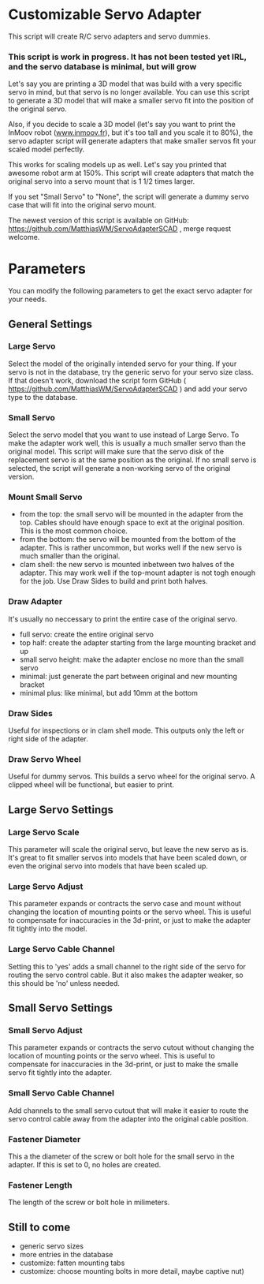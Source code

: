# Customizable Servo Adapter

This script will create R/C servo adapters and servo dummies.

### This script is work in progress. It has not been tested yet IRL, and the servo database is minimal, but will grow
 
Let's say you are printing a 3D model that was build with a very specific servo in mind, but that servo is no longer available. You can use this script to generate a 3D model that will make a smaller servo fit into the position of the original servo.
 
Also, if you decide to scale a 3D model (let's say you want to print the InMoov robot (www.inmoov.fr), but it's too tall and you scale it to 80%), the servo adapter script will generate adapters that make smaller servos fit your scaled model perfectly.

This works for scaling models up as well. Let's say you printed that awesome robot arm at 150%. This script will create adapters that match the original servo into a servo mount that is 1 1/2 times larger.

If you set "Small Servo" to "None", the script will generate a dummy servo case that will fit into the original servo mount.

The newest version of this script is available on GitHub: https://github.com/MatthiasWM/ServoAdapterSCAD , merge request welcome.

# Parameters

You can modify the following parameters to get the exact servo adapter for your needs.

## General Settings

### Large Servo

Select the model of the originally intended servo for your thing. If your servo is not in the 
database, try the generic servo for your servo size class. If that doesn't work, download the 
script form GitHub ( https://github.com/MatthiasWM/ServoAdapterSCAD ) and add your servo type 
to the database.

### Small Servo

Select the servo model that you want to use instead of Large Servo. To make the adapter work
well, this is usually a much smaller servo than the original model. This script will make sure
that the servo disk of the replacement servo is at the same position as the original. If no
small servo is selected, the script will generate a non-working servo of the original version.

### Mount Small Servo

* from the top: the small servo will be mounted in the adapter from the top. Cables should have
  enough space to exit at the original position. This is the most common choice.
* from the bottom: the servo will be mounted from the bottom of the adapter. This is rather 
  uncommon, but works well if the new servo is much smaller than the original.
* clam shell: the new servo is mounted inbetween two halves of the adapter. This may work 
  well if the top-mount adapter is not togh enough for the job. Use Draw Sides to build and 
  print both halves.

### Draw Adapter

It's usually no neccessary to print the entire case of the original servo.

* full servo: create the entire original servo
* top half: create the adapter starting from the large mounting bracket and up
* small servo height: make the adapter enclose no more than the small servo  
* minimal: just generate the part between original and new mounting bracket
* minimal plus: like minimal, but add 10mm at the bottom

### Draw Sides

Useful for inspections or in clam shell mode. This outputs only the left or right side of the adapter.

### Draw Servo Wheel

Useful for dummy servos. This builds a servo wheel for the original servo. A clipped wheel will 
be functional, but easier to print.

## Large Servo Settings

### Large Servo Scale

This parameter will scale the original servo, but leave the new servo as is. It's great to fit smaller
servos into models that have been scaled down, or even the original servo into models that have been
scaled up.

### Large Servo Adjust

This parameter expands or contracts the servo case and mount without changing the location of 
mounting points or the servo wheel. This is useful to compensate for inaccuracies in the 
3d-print, or just to make the adapter fit tightly into the model.

### Large Servo Cable Channel

Setting this to 'yes' adds a small channel to the right side of the servo for routing the servo 
control cable. But it also makes the adapter weaker, so this should be 'no' unless needed.

## Small Servo Settings

### Small Servo Adjust

This parameter expands or contracts the servo cutout without changing the location of 
mounting points or the servo wheel. This is useful to compensate for inaccuracies in the 
3d-print, or just to make the smalle servo fit tightly into the adapter.

### Small Servo Cable Channel

Add channels to the small servo cutout that will make it easier to route the servo control
cable away from the adapter into the original cable position.

### Fastener Diameter

This a the diameter of the screw or bolt hole for the small servo in the adapter. If this
is set to 0, no holes are created.

### Fastener Length

The length of the screw or bolt hole in milimeters.


## Still to come

* generic servo sizes
* more entries in the database
* customize: fatten mounting tabs
* customize: choose mounting bolts in more detail, maybe captive nut)
